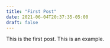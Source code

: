 ```yaml
---
title: "First Post"
date: 2021-06-04T20:37:35-05:00
draft: false
---
```


This is the first post. This is an example.
